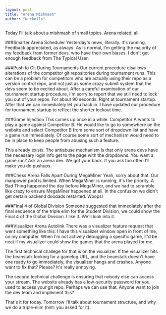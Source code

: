 ```yaml
---
layout: post
title: "Arena Mishmash"
author: "Nuckolls"
---
```


Today I'll talk about a mishmash of small topics. Arena related, all.

###Smarter Arena Scheduler
Yesterday's news, literally. It's running. Feedback appreciated, as always.
As is normal, I'm getting the majority of my feedback from former devs, who
have their own biases. I don't get enough feedback from The Typical User.

###Push to Git During Tournaments
Our current procedure disallows alterations of the competitor git repositories
during tournament runs. This can be a problem for competitors who are actually
using their repo as a version control repo, and not just as some crazy submit
system that the devs seem to be excited about. After a careful examination of
our tournament startup procedure, I'm sorry to report that we still need
to lock you out of your repos. For about 90 seconds. Right at tournament
startup. After that we can immediately let you back in. I have updated our
procedure for tournament startup to reflect the shorter lockout time.

###Game Injection
This comes up once in a while. Competitor A wants to play a game against
Competitor B. He would like to go to somewhere on the website and select
Competitor B from some sort of dropdown list and have a game run immediately.
Of course some sort of mechanism would need to be in place to keep people
from abusing such a feature.

This already exists. The antiabuse mechanism is that only arena devs have
the necessary login info get to the page with the dropdowns. You want a game
run? Ask an arena dev. We got your back. If you ask too often I'll make you
do pushups.

###Chess Arena Falls Apart During MegaMiner
Yeah, sorry about that. Our manpower pool is limited. When MegaMiner is
running, it's the priority. A Bad Thing happened the day before MegaMiner,
and we had to scramble like crazy to ensure MegaMiner happened at all. In the
confusion we didn't get certain backend doodads restarted. Woops!

###Final 4 of Global Division
Someone suggested that immediately after the final sequence of the triple
elim for the Student Division, we could show the Final 4 of the Global
Division. I like it. We'll look into it.

###Visualizer Arena Autolink
There was a visualizer feature request that went something like this: I have
this visualizer window open in front of me, on my computer. When I'm not
actively debugging a specific game, it'd be neat if my visualizer could
show the games that the arena played for me.

The first technical challege for that is on the visualizer. If the visualizer
hits the beanstalk looking for a gamelog URL, and the beanstalk doesn't have
one ready to go immediately, the visualizer hangs and crashes. Anyone want to
fix that? Please? It's really annoying.

The second technical challenge is ensuring that nobody else can access your
stream. The website already has a low-security password for you, used to
access your git repo. Perhaps we can use that. Anyone want to join the dev
team and implement this?

That's it for today. Tomorrow I'll talk about tournament structure, and why
we do a triple-elim (hint: you asked for it).
